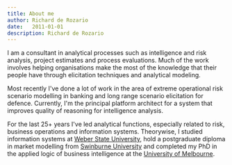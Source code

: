 ```yaml
---
title: About me
author: Richard de Rozario
date:	2011-01-01
description: Richard de Rozario
---
```

I am a consultant in analytical processes such as intelligence and risk analysis, project estimates and process evaluations. Much of the work involves helping organisations make the most of the knowledge that their people have through elicitation techniques and analytical modeling.

Most recently I've done a lot of work in the area of extreme operational risk scenario modelling in banking and long range scenario elicitation for defence.  Currently, I'm the principal platform architect for a system that improves quality of reasoning for intelligence analysis. 

For the last 25+ years I've led analytical functions, especially related to risk, business operations and information systems. Theorywise, I studied information systems at [Weber State University](http://www.weber.edu/), hold a postgraduate diploma in market modelling from [Swinburne University](http://www.swinburne.edu.au/) and completed my PhD in the applied logic of business intelligence at the [University of Melbourne](http://www.unimelb.edu.au/).
